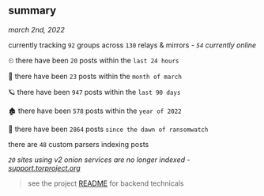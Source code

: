 
## summary
_march 2nd, 2022_

currently tracking `92` groups across `130` relays & mirrors - _`54` currently online_

⏲ there have been `20` posts within the `last 24 hours`

🦈 there have been `23` posts within the `month of march`

🪐 there have been `947` posts within the `last 90 days`

🏚 there have been `578` posts within the `year of 2022`

🦕 there have been `2864` posts `since the dawn of ransomwatch`

there are `48` custom parsers indexing posts

_`20` sites using v2 onion services are no longer indexed - [support.torproject.org](https://support.torproject.org/onionservices/v2-deprecation/)_

> see the project [README](https://github.com/thetanz/ransomwatch#ransomwatch--) for backend technicals
